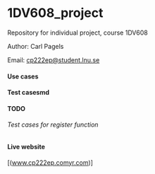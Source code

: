 # 1DV608_project

Repository for individual project, course 1DV608

Author: Carl Pagels

Email: cp222ep@student.lnu.se

#### Use cases
#### Test casesmd
#### TODO
###### Test cases for register function

#### Live website
[(www.cp222ep.comyr.com)]